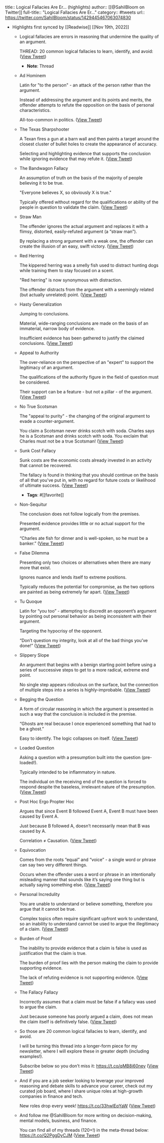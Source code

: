 title:: Logical Fallacies Are Er... (highlights)
author:: [[@SahilBloom on Twitter]]
full-title:: "Logical Fallacies Are Er..."
category:: #tweets
url:: https://twitter.com/SahilBloom/status/1429445467063074830

- Highlights first synced by [[Readwise]] [[Nov 19th, 2022]]
	- Logical fallacies are errors in reasoning that undermine the quality of an argument.
	  
	  THREAD: 20 common logical fallacies to learn, identify, and avoid: ([View Tweet](https://twitter.com/SahilBloom/status/1429445467063074830))
		- **Note**: Thread
	- Ad Hominem
	  
	  Latin for "to the person" - an attack of the person rather than the argument.
	  
	  Instead of addressing the argument and its points and merits, the offender attempts to refute the opposition on the basis of personal characteristics.
	  
	  All-too-common in politics. ([View Tweet](https://twitter.com/SahilBloom/status/1429445468166279170))
	- The Texas Sharpshooter
	  
	  A Texan fires a gun at a barn wall and then paints a target around the closest cluster of bullet holes to create the appearance of accuracy.
	  
	  Selecting and highlighting evidence that supports the conclusion while ignoring evidence that may refute it. ([View Tweet](https://twitter.com/SahilBloom/status/1429445469193838592))
	- The Bandwagon Fallacy
	  
	  An assumption of truth on the basis of the majority of people believing it to be true.
	  
	  "Everyone believes X, so obviously X is true."
	  
	  Typically offered without regard for the qualifications or ability of the people in question to validate the claim. ([View Tweet](https://twitter.com/SahilBloom/status/1429445470431109124))
	- Straw Man
	  
	  The offender ignores the actual argument and replaces it with a flimsy, distorted, easily-refuted argument (a “straw man”).
	  
	  By replacing a strong argument with a weak one, the offender can create the illusion of an easy, swift victory. ([View Tweet](https://twitter.com/SahilBloom/status/1429445471714566146))
	- Red Herring
	  
	  The kippered herring was a smelly fish used to distract hunting dogs while training them to stay focused on a scent.
	  
	  "Red herring" is now synonymous with distraction.
	  
	  The offender distracts from the argument with a seemingly related (but actually unrelated) point. ([View Tweet](https://twitter.com/SahilBloom/status/1429445472759029767))
	- Hasty Generalization
	  
	  Jumping to conclusions.
	  
	  Material, wide-ranging conclusions are made on the basis of an immaterial, narrow body of evidence.
	  
	  Insufficient evidence has been gathered to justify the claimed conclusions. ([View Tweet](https://twitter.com/SahilBloom/status/1429445473824301063))
	- Appeal to Authority
	  
	  The over-reliance on the perspective of an "expert" to support the legitimacy of an argument.
	  
	  The qualifications of the authority figure in the field of question must be considered.
	  
	  Their support can be a feature - but not a pillar - of the argument. ([View Tweet](https://twitter.com/SahilBloom/status/1429445474868727816))
	- No True Scotsman
	  
	  The "appeal to purity" - the changing of the original argument to evade a counter-argument.
	  
	  You claim a Scotsman never drinks scotch with soda. Charles says he is a Scotsman and drinks scotch with soda. You exclaim that Charles must not be a true Scotsman! ([View Tweet](https://twitter.com/SahilBloom/status/1429445476164718592))
	- Sunk Cost Fallacy
	  
	  Sunk costs are the economic costs already invested in an activity that cannot be recovered.
	  
	  The fallacy is found in thinking that you should continue on the basis of all that you've put in, with no regard for future costs or likelihood of ultimate success. ([View Tweet](https://twitter.com/SahilBloom/status/1429445477225881600))
		- **Tags**: #[[favorite]]
	- Non-Sequitur
	  
	  The conclusion does not follow logically from the premises.
	  
	  Presented evidence provides little or no actual support for the argument.
	  
	  “Charles ate fish for dinner and is well-spoken, so he must be a banker.” ([View Tweet](https://twitter.com/SahilBloom/status/1429445478228320259))
	- False Dilemma
	  
	  Presenting only two choices or alternatives when there are many more that exist.
	  
	  Ignores nuance and lends itself to extreme positions.
	  
	  Typically reduces the potential for compromise, as the two options are painted as being extremely far apart. ([View Tweet](https://twitter.com/SahilBloom/status/1429445479243341830))
	- Tu Quoque
	  
	  Latin for “you too” - attempting to discredit an opponent’s argument by pointing out personal behavior as being inconsistent with their argument.
	  
	  Targeting the hypocrisy of the opponent.
	  
	  “Don’t question my integrity, look at all of the bad things you’ve done!” ([View Tweet](https://twitter.com/SahilBloom/status/1429445480312975360))
	- Slippery Slope
	  
	  An argument that begins with a benign starting point before using a series of successive steps to get to a more radical, extreme end point.
	  
	  No single step appears ridiculous on the surface, but the connection of multiple steps into a series is highly-improbable. ([View Tweet](https://twitter.com/SahilBloom/status/1429445481432862731))
	- Begging the Question
	  
	  A form of circular reasoning in which the argument is presented in such a way that the conclusion is included in the premise.
	  
	  “Ghosts are real because I once experienced something that had to be a ghost.”
	  
	  Easy to identify. The logic collapses on itself. ([View Tweet](https://twitter.com/SahilBloom/status/1429445482468761601))
	- Loaded Question
	  
	  Asking a question with a presumption built into the question (pre-loaded!).
	  
	  Typically intended to be inflammatory in nature.
	  
	  The individual on the receiving end of the question is forced to respond despite the baseless, irrelevant nature of the presumption. ([View Tweet](https://twitter.com/SahilBloom/status/1429445483563528195))
	- Post Hoc Ergo Propter Hoc
	  
	  Argues that since Event B followed Event A, Event B must have been caused by Event A.
	  
	  Just because B followed A, doesn’t necessarily mean that B was caused by A.
	  
	  Correlation ≠ Causation. ([View Tweet](https://twitter.com/SahilBloom/status/1429445484599447562))
	- Equivocation
	  
	  Comes from the roots “equal” and “voice” -  a single word or phrase can say two very different things.
	  
	  Occurs when the offender uses a word or phrase in an intentionally misleading manner that sounds like it’s saying one thing but is actually saying something else. ([View Tweet](https://twitter.com/SahilBloom/status/1429445485639700500))
	- Personal Incredulity
	  
	  You are unable to understand or believe something, therefore you argue that it cannot be true.
	  
	  Complex topics often require significant upfront work to understand, so an inability to understand cannot be used to argue the illegitimacy of a claim. ([View Tweet](https://twitter.com/SahilBloom/status/1429445486654726146))
	- Burden of Proof
	  
	  The inability to provide evidence that a claim is false is used as justification that the claim is true.
	  
	  The burden of proof lies with the person making the claim to provide supporting evidence.
	  
	  The lack of refuting evidence is not supporting evidence. ([View Tweet](https://twitter.com/SahilBloom/status/1429445487682281482))
	- The Fallacy Fallacy
	  
	  Incorrectly assumes that a claim must be false if a fallacy was used to argue the claim.
	  
	  Just because someone has poorly argued a claim, does not mean the claim itself is definitively false. ([View Tweet](https://twitter.com/SahilBloom/status/1429445488730910736))
	- So those are 20 common logical fallacies to learn, identify, and avoid.
	  
	  I will be turning this thread into a longer-form piece for my newsletter, where I will explore these in greater depth (including examples!).
	  
	  Subscribe below so you don’t miss it: https://t.co/qMB8i60ney ([View Tweet](https://twitter.com/SahilBloom/status/1429445489796292620))
	- And if you are a job seeker looking to leverage your improved reasoning and debate skills to advance your career, check out my curated job board, where I share unique roles at high-growth companies in finance and tech.
	  
	  New roles drop every week! https://t.co/33hwlEqYaW ([View Tweet](https://twitter.com/SahilBloom/status/1429445490798649346))
	- And follow me @SahilBloom for more writing on decision-making, mental models, business, and finance.
	  
	  You can find all of my threads (120+!) in the meta-thread below: https://t.co/Q2PggDyCJM ([View Tweet](https://twitter.com/SahilBloom/status/1429445491947937792))